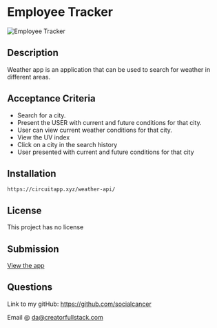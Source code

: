 # Employee Tracker

![Employee Tracker](/assets/main.gif)

## Description

Weather app is an application that can be used to search for weather in different areas.

## Acceptance Criteria

- Search for a city.
- Present the USER with current and future conditions for that city.
- User can view current weather conditions for that city.
- View the UV index
- Click on a city in the search history
- User presented with current and future conditions for that city

## Installation

```
https://circuitapp.xyz/weather-api/
```

## License

This project has no license

## Submission

[View the app](https://circuitapp.xyz/weather-api/)

## Questions

Link to my gitHub: https://github.com/socialcancer

Email @ da@creatorfullstack.com

